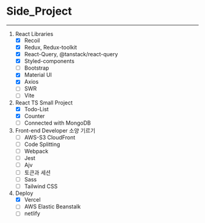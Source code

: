 # Side_Project

<hr/>

1. React Libraries
   - [x] Recoil
   - [x] Redux, Redux-toolkit
   - [x] React-Query, @tanstack/react-query
   - [x] Styled-components
   - [ ] Bootstrap
   - [x] Material UI
   - [x] Axios
   - [ ] SWR
   - [ ] Vite
2. React TS Small Project
   - [x] Todo-List
   - [x] Counter
   - [ ] Connected with MongoDB
3. Front-end Developer 소양 기르기
   - [ ] AWS-S3 CloudFront
   - [ ] Code Splitting
   - [ ] Webpack
   - [ ] Jest
   - [ ] Ajv
   - [ ] 토큰과 세션
   - [ ] Sass
   - [ ] Tailwind CSS
4. Deploy
   - [X] Vercel
   - [ ] AWS Elastic Beanstalk
   - [ ] netlify
